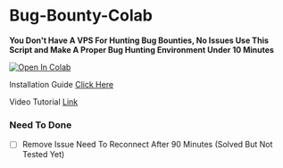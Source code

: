 # Bug-Bounty-Colab

**You Don't Have A VPS For Hunting Bug Bounties, No Issues Use This Script and Make A Proper Bug Hunting Environment Under 10 Minutes**
<br>

[![Open In Colab](https://colab.research.google.com/assets/colab-badge.svg)](https://colab.research.google.com/github/devrootsubdomain/bug-bounty/)

Installation Guide [Click Here](https://medium.com/@akashchhabra710/bug-hunting-colab-41a8acb1d04)

Video Tutorial [Link](https://www.youtube.com/watch?v=4MIfThgA1Ls)

### Need To Done

- [ ] Remove Issue Need To Reconnect After 90 Minutes (Solved But Not Tested Yet)
